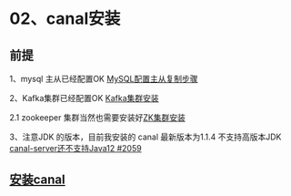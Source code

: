 
# 02、canal安装

## 前提
1、mysql 主从已经配置OK [MySQL配置主从复制步骤](https://github.com/hi-mamba/database-learning/blob/master/mysql/00%E3%80%81%E5%AE%89%E8%A3%85/007%E3%80%81MySQL%E9%85%8D%E7%BD%AE%E4%B8%BB%E4%BB%8E%E5%A4%8D%E5%88%B6%E6%AD%A5%E9%AA%A4.md)

2、Kafka集群已经配置OK [Kafka集群安装](https://github.com/hi-mamba/middleware-learning/blob/master/019%E3%80%81Kafka/02%E3%80%81%E5%AE%89%E8%A3%85/05%E3%80%81Kafka%E9%9B%86%E7%BE%A4%E5%AE%89%E8%A3%85.md)

2.1 zookeeper 集群当然也需要安装好[ZK集群安装](https://github.com/hi-mamba/middleware-learning/blob/master/007%E3%80%81zookeeper/02%E3%80%81%E5%AE%89%E8%A3%85/03%E3%80%81ZK%E9%9B%86%E7%BE%A4%E5%AE%89%E8%A3%85.md)

3、注意JDK 的版本，目前我安装的 canal 最新版本为1.1.4 不支持高版本JDK
  [canal-server还不支持Java12 #2059](https://github.com/alibaba/canal/issues/2059)


## [安装canal](https://github.com/alibaba/canal/wiki/QuickStart)


